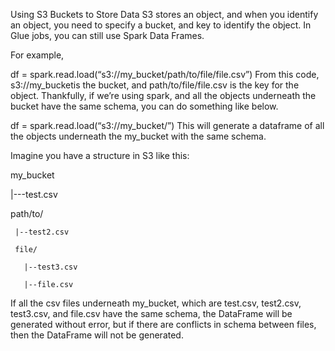 Using S3 Buckets to Store Data
S3 stores an object, and when you identify an object, you need to specify a bucket, and key to identify the object. In Glue jobs, you can still use Spark Data Frames.

For example,

df = spark.read.load(“s3://my_bucket/path/to/file/file.csv”)
From this code, s3://my_bucketis the bucket, and path/to/file/file.csv is the key for the object. Thankfully, if we’re using spark, and all the objects underneath the bucket have the same schema, you can do something like below.

df = spark.read.load(“s3://my_bucket/”)
This will generate a dataframe of all the objects underneath the my_bucket with the same schema.

Imagine you have a structure in S3 like this:

my_bucket

|---test.csv

path/to/

     |--test2.csv

     file/

       |--test3.csv

       |--file.csv

If all the csv files underneath my_bucket, which are test.csv, test2.csv, test3.csv, and file.csv have the same schema, the DataFrame will be generated without error, but if there are conflicts in schema between files, then the DataFrame will not be generated.

